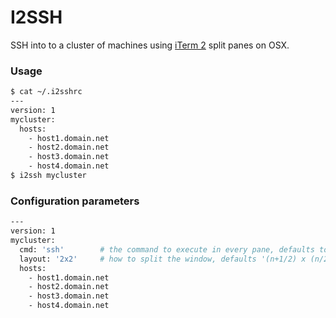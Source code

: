 I2SSH
=====

SSH into to a cluster of machines using [iTerm 2][] split panes on OSX.

### Usage

```bash
$ cat ~/.i2sshrc
---
version: 1
mycluster:
  hosts:
    - host1.domain.net
    - host2.domain.net
    - host3.domain.net
    - host4.domain.net
$ i2ssh mycluster
```

### Configuration parameters

```bash
---
version: 1
mycluster:
  cmd: 'ssh'        # the command to execute in every pane, defaults to 'ssh'
  layout: '2x2'     # how to split the window, defaults '(n+1/2) x (n/2)'
  hosts:
    - host1.domain.net
    - host2.domain.net
    - host3.domain.net
    - host4.domain.net
```


[iTerm 2]: http://www.iterm2.com/
